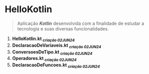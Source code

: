 # HelloKotlin

> Aplicação ***Kotlin*** desenvolvida com a finalidade de estudar a tecnologia e suas diversas funcionalidades.

1. **HelloKotlin.kt <sub>*criação 02JUN24*</sub>**
2. **DeclaracaoDeVariaveis.kt <sub>*criação 02JUN24*</sub>**
3. **ConversoesDeTipo.kt <sub>*criação 02JUN24*</sub>**
4. **Operadores.kt <sub>*criação 02JUN24*</sub>**
5. **DeclaracaoDeFuncoes.kt <sub>*criação 02JUN24*</sub>**
